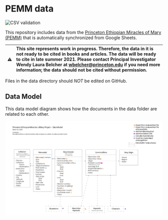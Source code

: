 # PEMM data

![CSV validation](https://github.com/Princeton-CDH/pemm-data/workflows/Valid%20CSVs/badge.svg)

This repository includes data from the [Princeton Ethiopian Miracles of Mary (PEMM)](https://cdh.princeton.edu/projects/ethiopian-miracles-mary-project/) that is automatically synchronized from Google Sheets.

| :warning:  | This site represents work in progress. Therefore, the data in it is not ready to be cited in books and articles. The data will be ready to cite in late summer 2021. Please contact Principal Investigator Wendy Laura Belcher at wbelcher@princeton.edu if you need more information; the data should not be cited without permission.       |
|---------------|:------------------------|

Files in the data directory should *NOT* be edited on GitHub.

## Data Model

This data model diagram shows how the documents in the data folder
are related to each other.

![data model diagram](docs/v0.2_data-model.svg)
